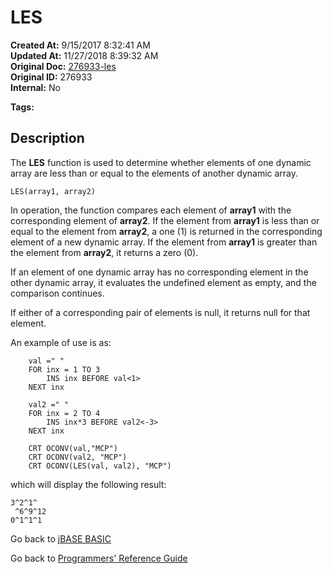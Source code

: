 # LES

**Created At:** 9/15/2017 8:32:41 AM  
**Updated At:** 11/27/2018 8:39:32 AM  
**Original Doc:** [276933-les](https://docs.jbase.com/36868-jbase-basic/276933-les)  
**Original ID:** 276933  
**Internal:** No  

**Tags:**
<badge text='dynamic arrays' vertical='middle' />

## Description

The **LES** function is used to determine whether elements of one dynamic array are less than or equal to the elements of another dynamic array.

```
LES(array1, array2)
```

In operation, the function compares each element of **array1** with the corresponding element of **array2**. If the element from **array1** is less than or equal to the element from **array2**, a one (1) is returned in the corresponding element of a new dynamic array. If the element from **array1** is greater than the element from **array2**, it returns a zero (0).

If an element of one dynamic array has no corresponding element in the other dynamic array, it evaluates the undefined element as empty, and the comparison continues.

If either of a corresponding pair of elements is null, it returns null for that element.

An example of use is as:

```
    val =" "
    FOR inx = 1 TO 3
        INS inx BEFORE val<1>
    NEXT inx

    val2 =" "
    FOR inx = 2 TO 4
        INS inx*3 BEFORE val2<-3>
    NEXT inx

    CRT OCONV(val,"MCP")
    CRT OCONV(val2, "MCP")
    CRT OCONV(LES(val, val2), "MCP")
```

which will display the following result:

```
3^2^1^
 ^6^9^12
0^1^1^1
```

Go back to [jBASE BASIC](./../README.md)

Go back to [Programmers' Reference Guide](./../../reference-guides/jbc/README.md)

  
<PageFooter />
